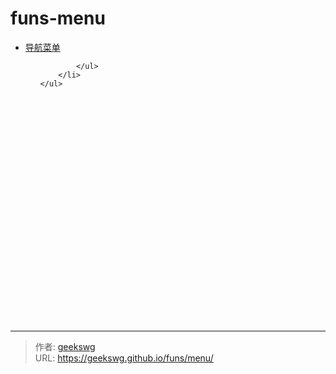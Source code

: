 # funs-menu

<!DOCTYPE html>
<html>
<head>
  <meta charset="utf-8">
  <meta http-equiv="Content-Type" content="text/html; charset=utf-8">
  <title>js网页左上角扇形导航菜单特效</title>
  <link rel="stylesheet" type="text/css" href="index.css" />
</head>
<body>

<div class="menuHolder">
<div class="menuWindow">
	<ul class="p1">
		<li class="s1"><a href="javascript:;">导航菜单</a>
			<ul id="p2" class="p2">
				
				

			</ul>
		</li>
	</ul>
</div>
</div>
<div style="height:360px;"></div>
<script>
var menu = [
	{
		title: 'tool-实用工具',
		subtitle: ['cool-keybord-炫酷键盘', 'color-picker</br>颜色拾取器', 'pwd-generator-密码生成器'],
		subUrl:['/funs/pages/tools-jq-keybord/','https://bing.com','https://qq.com']
	},
	{
		title: 'game-游戏',
		subtitle: ['cube-魔方', 'ai-chess-AI国际象棋', '2048', '四级菜单'],
		subUrl:['/funs/game-cube/','https://bing.com','https://qq.com','https://qq.com']
	},
	{
		title: 'album-相册',
		subtitle: ['3d-carousel', 'accordion-image-相册', '三级菜单', '四级菜单'],
		subUrl:['/funs/3d-carousel/','/funs/pages/album-accordion-image/','https://qq.com','https://qq.com']
	}
]
renderMenu(menu)
function renderMenu(menu) {
	var lis = ''
	const deg = 90
	var p2 = document.getElementById('p2')
	for (var i = 0; i < menu.length; i++) {
		var sublis = ''
		var rotateDeg = deg / menu.length
		for (var j = 0; j < menu[i].subtitle.length; j++) {
			var subrotateDeg = deg / menu[i].subtitle.length
			var lineHeight = 600/menu[i].subtitle.length + 40
			sublis += '<li>' +
				'<a target="_blank" style="transform: rotate(' + (subrotateDeg * j) + 'deg);line-height:'+lineHeight+'px" href="'+menu[i].subUrl[j]+'">' +
				'<span>' + menu[i].subtitle[j] + '</span>' +
				'</a>' +
				'</li>'
		}
		var ul = ' <ul class="p3 a' + menu[i].subtitle.length + '">' + sublis + '</ul>'
		lis += '<li class="s2">' +
			'<a style="transform: rotate(' + (rotateDeg * i) + 'deg);" href="javascript:;"><span>' + menu[i].title + '</span></a>' +
			'' + ul + '' +
			'</li>'
	}
	p2.innerHTML = lis
}
</script>

</body>
</html>


---

> 作者: [geekswg](https://geekswg.github.io)  
> URL: https://geekswg.github.io/funs/menu/  

